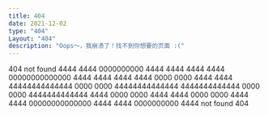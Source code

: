 ```yaml
---
title: 404
date: 2021-12-02
type: "404"
Layout: "404"
description: "Oops～，我崩溃了！找不到你想要的页面 :("
---
```



404
	not
		found
			4444      4444    0000000000    4444      4444
			4444      4444  00000000000000  4444      4444
			4444      4444  0000      0000  4444      4444
			44444444444444  0000      0000  44444444444444
			 4444444444444  0000      0000   4444444444444
			          4444  0000      0000            4444
			          4444  0000      0000            4444
			          4444  00000000000000            4444
			          4444    0000000000              4444
		not
	found
404